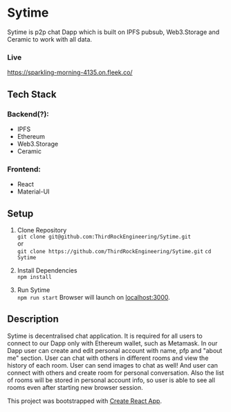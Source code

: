 # Sytime

Sytime is p2p chat Dapp which is built on IPFS pubsub, Web3.Storage and Ceramic to work with all data.

### Live

https://sparkling-morning-4135.on.fleek.co/

## Tech Stack

### Backend(?):

- IPFS
- Ethereum
- Web3.Storage
- Ceramic

### Frontend:

- React
- Material-UI

## Setup

1. Clone Repository \
   `git clone git@github.com:ThirdRockEngineering/Sytime.git`\
   or\
   `git clone https://github.com/ThirdRockEngineering/Sytime.git`
   `cd Sytime`

2. Install Dependencies \
   `npm install`

3. Run Sytime \
   `npm run start`
   Browser will launch on [localhost:3000](http://localhost:3000).

## Description

Sytime is decentralised chat application. It is required for all users to connect to our Dapp only with Ethereum wallet, such as Metamask. In our Dapp user can create and edit personal account with name, pfp and "about me" section. User can chat with others in different rooms and view the history of each room. User can send images to chat as well! And user can connect with others and create room for personal conversation. Also the list of rooms will be stored in personal account info, so user is able to see all rooms even after starting new browser session.

This project was bootstrapped with [Create React App](https://github.com/facebook/create-react-app).
